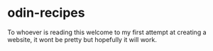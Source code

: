 # odin-recipes

To whoever is reading this welcome to my first attempt at creating a website, it wont be pretty but hopefully it will work.